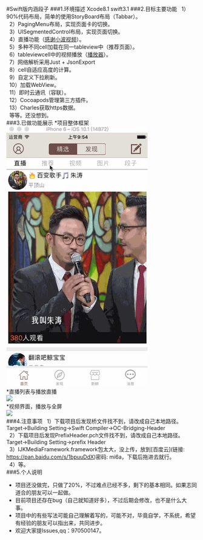 #Swift版内涵段子
###1.环境描述
   Xcode8.1
   swift3.1
###2.目标主要功能
   1）90%代码布局，简单的使用StoryBoard布局（Tabbar）。</br>
   2）PagingMenu布局，实现页面卡的切换。</br>
   3）UISegmentedControl布局，实现页面切换。</br>
   4）直播功能（[感谢小波视频](http://www.xiaoboswift.com/)）。</br>
   5）多种不同cell加载在同一tableview中（推荐页面）。</br>
   6）tableviewcell中的视频播放（[播放器](https://github.com/wangxiaocan/PlayerTest-master)）。</br>
   7）网络解析采用Just + JsonExport</br>
   8）cell自适应高度的计算。</br>
   9）自定义下拉刷新。</br>
   10）加载WebView。</br>
   11）即时云通讯（容联）。</br>
   12）Cocoapods管理第三方插件。</br>
   13）Charles获取https数据。</br>
   等等。还没想到。</br>
###3.已做功能展示
*项目整体框架</br>
![](https://github.com/LCBbest/SwiftNeiHanDuanZi/blob/master/gif/gif_kuangjia.gif)</br>
*直播列表与播放直播</br>
![](https://github.com/LCBbest/SwiftNeiHanDuanZi/blob/master/gif/gif_zhibo.gif)</br>
*视频界面，播放与全屏</br>
![](https://github.com/LCBbest/SwiftNeiHanDuanZi/blob/master/gif/gif_shipin.gif)</br>
###4.注意事项
    1）下载项目后发现桥文件找不到，请改成自己本地路径。Target->Building Setting->Swift Compiler->OC-Bridging-Header</br>
    2）下载项目后发现PrefixHeader.pch文件找不到，请改成自己本地路径。Target->Building Setting->prefix Header</br>
    3）IJKMediaFramework.framework包太大，没上传，放到[百度云](链接: https://pan.baidu.com/s/1bpuuDdX)密码: mi6a，下载后拖进去就行。</br>
    4）等。</br>
###5.个人说明
* 项目还没做完，只做了20%，不过难点已经不多，剩下的基本相同。如果志同道合的朋友可以一起做。</br>
* 目前项目还存在bug（自己就知道好多），不过后期会修改，也不是什么大事。</br>
* 项目中的有些写法可能自己理解着写的，可能不对，毕竟自学，不系统，希望有经验的朋友可以指出来，共同进步。</br>
* 欢迎大家提Issues,qq：970500147。</br>

